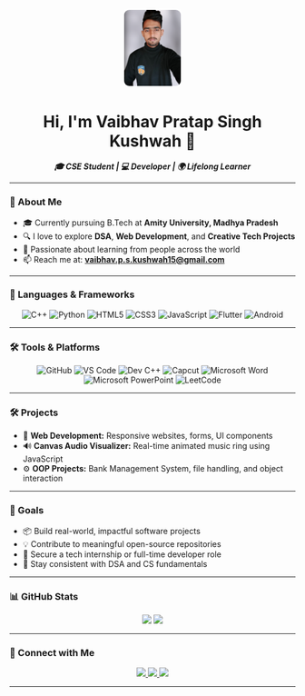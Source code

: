 <p align="center">
  <img src="assetsbanner.png" alt="Vaibhav's GitHub Banner" width="20%" style="border: 3px solid white; border-radius: 12px;" />
</p>

<h1 align="center">Hi, I'm Vaibhav Pratap Singh Kushwah 👋</h1>

<p align="center">
  <b><i>🎓 CSE Student | 💻 Developer | 🌍 Lifelong Learner</i></b>
</p>

---

### 🌟 About Me

- 🎓 Currently pursuing B.Tech at **Amity University, Madhya Pradesh**
- 🔍 I love to explore **DSA**, **Web Development**, and **Creative Tech Projects**
- 🤝 Passionate about learning from people across the world
- 📫 Reach me at: **vaibhav.p.s.kushwah15@gmail.com**

---

### 🧠 Languages & Frameworks

<p align="center">
  <img src="https://cdn.jsdelivr.net/gh/devicons/devicon/icons/cplusplus/cplusplus-original.svg" title="C++" width="40" />
  <img src="https://cdn.jsdelivr.net/gh/devicons/devicon/icons/python/python-original.svg" title="Python" width="40" />
  <img src="https://cdn.jsdelivr.net/gh/devicons/devicon/icons/html5/html5-original.svg" title="HTML5" width="40" />
  <img src="https://cdn.jsdelivr.net/gh/devicons/devicon/icons/css3/css3-original.svg" title="CSS3" width="40" />
  <img src="https://cdn.jsdelivr.net/gh/devicons/devicon/icons/javascript/javascript-original.svg" title="JavaScript" width="40" />
  <img src="https://cdn.jsdelivr.net/gh/devicons/devicon/icons/flutter/flutter-original.svg" title="Flutter" width="40" />
  <img src="https://cdn.jsdelivr.net/gh/devicons/devicon/icons/android/android-original.svg" title="Android" width="40" />
</p>

---

### 🛠️ Tools & Platforms

<p align="center">
  <img src="https://cdn.jsdelivr.net/gh/devicons/devicon/icons/github/github-original.svg" title="GitHub" width="40" />
  <img src="https://cdn.jsdelivr.net/gh/devicons/devicon/icons/vscode/vscode-original.svg" title="VS Code" width="40" />
  
  <!-- Badges for tools not in devicon -->
  <img src="https://img.shields.io/badge/Dev--C++-blue?logo=c%2B%2B&logoColor=white&style=for-the-badge" title="Dev C++" />
  <img src="https://img.shields.io/badge/Capcut-000000?style=for-the-badge&logo=capcut&logoColor=white" title="Capcut" />
  <img src="https://img.shields.io/badge/MS_Word-2B579A?style=for-the-badge&logo=microsoft-word&logoColor=white" title="Microsoft Word" />
  <img src="https://img.shields.io/badge/MS_PowerPoint-B7472A?style=for-the-badge&logo=microsoft-powerpoint&logoColor=white" title="Microsoft PowerPoint" />
  <img src="https://img.shields.io/badge/LeetCode-FFA116?style=for-the-badge&logo=LeetCode&logoColor=black" title="LeetCode" />
</p>



---

### 🛠️ Projects

- 🎨 **Web Development:** Responsive websites, forms, UI components  
- 🔊 **Canvas Audio Visualizer:** Real-time animated music ring using JavaScript  
- ⚙️ **OOP Projects:** Bank Management System, file handling, and object interaction

---

### 🎯 Goals

- 📦 Build real-world, impactful software projects  
- 💡 Contribute to meaningful open-source repositories  
- 🎯 Secure a tech internship or full-time developer role  
- 🧠 Stay consistent with DSA and CS fundamentals  

---

### 📊 GitHub Stats

<p align="center">
  <img src="https://github-readme-stats.vercel.app/api?username=Volpes12&show_icons=true&theme=tokyonight" width="48%" />
  <img src="https://github-readme-streak-stats.herokuapp.com/?user=Volpes12&theme=tokyonight" width="48%" />
</p>

---

### 🔗 Connect with Me

<p align="center">
  <a href="mailto:vaibhav.p.s.kushwah15@gmail.com">
    <img src="https://img.shields.io/badge/Gmail-D14836?style=for-the-badge&logo=gmail&logoColor=white" />
  </a>
  <a href="https://www.linkedin.com/in/vaibhav-pratap-singh-kushwah" target="_blank">
    <img src="https://img.shields.io/badge/LinkedIn-0A66C2?style=for-the-badge&logo=linkedin&logoColor=white" />
  </a>
  <a href="https://github.com/Volpes12">
    <img src="https://img.shields.io/badge/GitHub-100000?style=for-the-badge&logo=github&logoColor=white" />
  </a>
</p>

---

